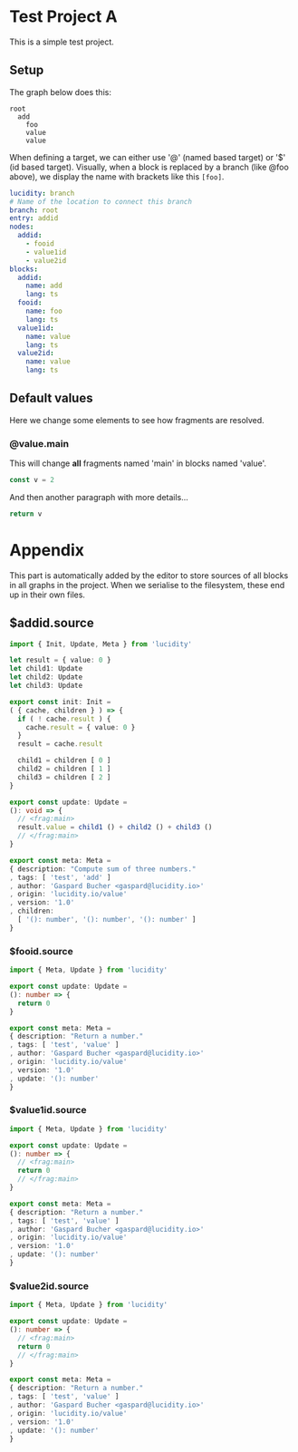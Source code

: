 # Test Project A

This is a simple test project.

## Setup

The graph below does this:

```
root
  add
    foo
    value
    value
```

When defining a target, we can either use '@' (named based target) or '$' (id based target). Visually, when a block is replaced by a branch (like @foo above), we display the name with brackets like this `[foo]`.

```yaml
lucidity: branch
# Name of the location to connect this branch
branch: root
entry: addid
nodes:
  addid:
    - fooid
    - value1id 
    - value2id
blocks:
  addid:
    name: add
    lang: ts
  fooid:
    name: foo
    lang: ts
  value1id:
    name: value
    lang: ts
  value2id:
    name: value
    lang: ts
```

## Default values

Here we change some elements to see how fragments are resolved.

### @value.main

This will change **all** fragments named 'main' in blocks named 'value'.

```ts
const v = 2
```

And then another paragraph with more details...

```ts
return v
```

# Appendix

This part is automatically added by the editor to store sources of all blocks in all graphs in the project. When we serialise to the filesystem, these end up in their own files.

## $addid.source

```ts
import { Init, Update, Meta } from 'lucidity'

let result = { value: 0 }
let child1: Update
let child2: Update
let child3: Update

export const init: Init =
( { cache, children } ) => {
  if ( ! cache.result ) {
    cache.result = { value: 0 }
  }
  result = cache.result

  child1 = children [ 0 ]
  child2 = children [ 1 ]
  child3 = children [ 2 ]
}

export const update: Update =
(): void => {
  // <frag:main>
  result.value = child1 () + child2 () + child3 ()
  // </frag:main>
}

export const meta: Meta =
{ description: "Compute sum of three numbers."
, tags: [ 'test', 'add' ]
, author: 'Gaspard Bucher <gaspard@lucidity.io>'
, origin: 'lucidity.io/value'
, version: '1.0'
, children:
  [ '(): number', '(): number', '(): number' ]
}
```

### $fooid.source

```ts
import { Meta, Update } from 'lucidity'

export const update: Update =
(): number => {
  return 0
}

export const meta: Meta =
{ description: "Return a number."
, tags: [ 'test', 'value' ]
, author: 'Gaspard Bucher <gaspard@lucidity.io>'
, origin: 'lucidity.io/value'
, version: '1.0'
, update: '(): number'
}
```

### $value1id.source

```ts
import { Meta, Update } from 'lucidity'

export const update: Update =
(): number => {
  // <frag:main>
  return 0
  // </frag:main>
}

export const meta: Meta =
{ description: "Return a number."
, tags: [ 'test', 'value' ]
, author: 'Gaspard Bucher <gaspard@lucidity.io>'
, origin: 'lucidity.io/value'
, version: '1.0'
, update: '(): number'
}
```

### $value2id.source

```ts
import { Meta, Update } from 'lucidity'

export const update: Update =
(): number => {
  // <frag:main>
  return 0
  // </frag:main>
}

export const meta: Meta =
{ description: "Return a number."
, tags: [ 'test', 'value' ]
, author: 'Gaspard Bucher <gaspard@lucidity.io>'
, origin: 'lucidity.io/value'
, version: '1.0'
, update: '(): number'
}
```